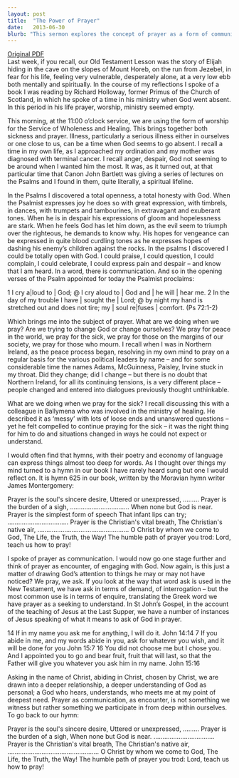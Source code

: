 ```yaml
---
layout: post
title:  "The Power of Prayer"
date:   2013-06-30
blurb: "This sermon explores the concept of prayer as a form of communication and encounter with God. It discusses how prayer can be a source of comfort and understanding during times of despair and hardship. The sermon also emphasizes the importance of honesty and openness in prayer, and the transformative power it can have on individuals and communities."
---
```

[Original PDF](/assets/pdf/proper82013.pdf)    
Last week, if you recall, our Old Testament Lesson was the story of Elijah hiding in the cave on the slopes of Mount Horeb, on the run from Jezebel, in fear for his life, feeling very vulnerable, desperately alone, at a very low ebb both mentally and spiritually. In the course of my reflections I spoke of a book I was reading by Richard Holloway, former Primus of the Church of Scotland, in which he spoke of a time in his ministry when God went absent. In this period in his life prayer, worship, ministry seemed empty.

This morning, at the 11:00 o’clock service, we are using the form of worship for the Service of Wholeness and Healing. This brings together both sickness and prayer. Illness, particularly a serious illness either in ourselves or one close to us, can be a time when God seems to go absent. I recall a time in my own life, as I approached my ordination and my mother was diagnosed with terminal cancer. I recall anger, despair, God not seeming to be around when I wanted him the most. It was, as it turned out, at that particular time that Canon John Bartlett was giving a series of lectures on the Psalms and I found in them, quite literally, a spiritual lifeline.

In the Psalms I discovered a total openness, a total honesty with God. When the Psalmist expresses joy he does so with great expression, with timbrels, in dances, with trumpets and tambourines, in extravagant and exuberant tones. When he is in despair his expressions of gloom and hopelessness are stark. When he feels God has let him down, as the evil seem to triumph over the righteous, he demands to know why. His hopes for vengeance can be expressed in quite blood curdling tones as he expresses hopes of dashing his enemy’s children against the rocks. In the psalms I discovered I could be totally open with God. I could praise, I could question, I could complain, I could celebrate, I could express pain and despair – and know that I am heard. In a word, there is communication. And so in the opening verses of the Psalm appointed for today the Psalmist proclaims:

1 I cry a|loud to | God; @
I cry aloud to | God and | he will | hear me.
2 In the day of my trouble I have | sought the | Lord; @
by night my hand is stretched out and does not tire;
my | soul re|fuses | comfort. (Ps 72:1-2)

Which brings me into the subject of prayer. What are we doing when we pray? Are we trying to change God or change ourselves? We pray for peace in the world, we pray for the sick, we pray for those on the margins of our society, we pray for those who mourn. I recall when I was in Northern Ireland, as the peace process began, resolving in my own mind to pray on a regular basis for the various political leaders by name – and for some considerable time the names Adams, McGuinness, Paisley, Irvine stuck in my throat. Did they change; did I change – but there is no doubt that Northern Ireland, for all its continuing tensions, is a very different place – people changed and entered into dialogues previously thought unthinkable.

What are we doing when we pray for the sick? I recall discussing this with a colleague in Ballymena who was involved in the ministry of healing. He described it as ‘messy’ with lots of loose ends and unanswered questions – yet he felt compelled to continue praying for the sick – it was the right thing for him to do and situations changed in ways he could not expect or understand.

I would often find that hymns, with their poetry and economy of language can express things almost too deep for words. As I thought over things my mind turned to a hymn in our book I have rarely heard sung but one I would reflect on. It is hymn 625 in our book, written by the Moravian hymn writer James Montergomery:

Prayer is the soul's sincere desire,
Uttered or unexpressed, ………
Prayer is the burden of a sigh,
……………………………
When none but God is near.
Prayer is the simplest form of speech
That infant lips can try;
…………………………….
Prayer is the Christian's vital breath,
The Christian's native air,
……………………………………………
O Christ by whom we come to God,
The Life, the Truth, the Way!
The humble path of prayer you trod:
Lord, teach us how to pray!

I spoke of prayer as communication. I would now go one stage further and think of prayer as encounter, of engaging with God. Now again, is this just a matter of drawing God’s attention to things he may or may not have noticed? We pray, we ask. If you look at the way that word ask is used in the New Testament, we have ask in terms of demand, of interrogation – but the most common use is in terms of enquire, translating the Greek word we have prayer as a seeking to understand. In St John’s Gospel, in the account of the teaching of Jesus at the Last Supper, we have a number of instances of Jesus speaking of what it means to ask of God in prayer.

14 If in my name you ask me for anything, I will do it. John 14:14
7 If you abide in me, and my words abide in you, ask for whatever you wish, and it will be done for you John 15:7
16 You did not choose me but I chose you. And I appointed you to go and bear fruit, fruit that will last, so that the Father will give you whatever you ask him in my name. John 15:16

Asking in the name of Christ, abiding in Christ, chosen by Christ, we are drawn into a deeper relationship, a deeper understanding of God as personal; a God who hears, understands, who meets me at my point of deepest need. Prayer as communication, as encounter, is not something we witness but rather something we participate in from deep within ourselves. To go back to our hymn:

Prayer is the soul's sincere desire,
Uttered or unexpressed, ………
Prayer is the burden of a sigh,
When none but God is near.
…………………………….
Prayer is the Christian's vital breath,
The Christian's native air,
……………………………………………
O Christ by whom we come to God,
The Life, the Truth, the Way!
The humble path of prayer you trod:
Lord, teach us how to pray!
